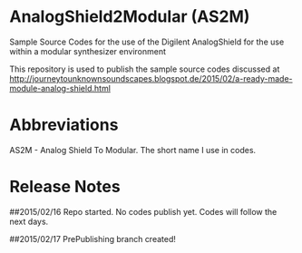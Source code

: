 # AnalogShield2Modular (AS2M)
Sample Source Codes for the use of the Digilent AnalogShield for the use within a modular synthesizer environment

This repository is used to publish the sample source codes discussed at http://journeytounknownsoundscapes.blogspot.de/2015/02/a-ready-made-module-analog-shield.html

# Abbreviations 

AS2M - Analog Shield To Modular. The short name I use in codes.

# Release Notes

##2015/02/16 
    Repo started. No codes publish yet. 
    Codes will follow the next days.

##2015/02/17 
    PrePublishing branch created!

